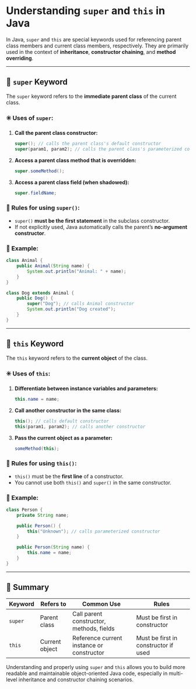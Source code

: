 # Understanding `super` and `this` in Java

In Java, `super` and `this` are special keywords used for referencing parent class members and current class members, respectively. They are primarily used in the context of **inheritance**, **constructor chaining**, and **method overriding**.

---

## 🔹 `super` Keyword

The `super` keyword refers to the **immediate parent class** of the current class.

### ✳️ Uses of `super`:

1. **Call the parent class constructor:**

   ```java
   super(); // calls the parent class's default constructor
   super(param1, param2); // calls the parent class's parameterized constructor
   ```

2. **Access a parent class method that is overridden:**

   ```java
   super.someMethod();
   ```

3. **Access a parent class field (when shadowed):**

   ```java
   super.fieldName;
   ```

### 🛑 Rules for using `super()`:

* `super()` **must be the first statement** in the subclass constructor.
* If not explicitly used, Java automatically calls the parent’s **no-argument constructor**.

### 📌 Example:

```java
class Animal {
    public Animal(String name) {
        System.out.println("Animal: " + name);
    }
}

class Dog extends Animal {
    public Dog() {
        super("Dog"); // calls Animal constructor
        System.out.println("Dog created");
    }
}
```

---

## 🔹 `this` Keyword

The `this` keyword refers to the **current object** of the class.

### ✳️ Uses of `this`:

1. **Differentiate between instance variables and parameters:**

   ```java
   this.name = name;
   ```

2. **Call another constructor in the same class:**

   ```java
   this(); // calls default constructor
   this(param1, param2); // calls another constructor
   ```

3. **Pass the current object as a parameter:**

   ```java
   someMethod(this);
   ```

### 🛑 Rules for using `this()`:

* `this()` must be the **first line** of a constructor.
* You cannot use both `this()` and `super()` in the same constructor.

### 📌 Example:

```java
class Person {
    private String name;

    public Person() {
        this("Unknown"); // calls parameterized constructor
    }

    public Person(String name) {
        this.name = name;
    }
}
```

---

## 🔁 Summary

| Keyword | Refers to      | Common Use                                | Rules                                |
| ------- | -------------- | ----------------------------------------- | ------------------------------------ |
| `super` | Parent class   | Call parent constructor, methods, fields  | Must be first in constructor         |
| `this`  | Current object | Reference current instance or constructor | Must be first in constructor if used |

Understanding and properly using `super` and `this` allows you to build more readable and maintainable object-oriented Java code, especially in multi-level inheritance and constructor chaining scenarios.
